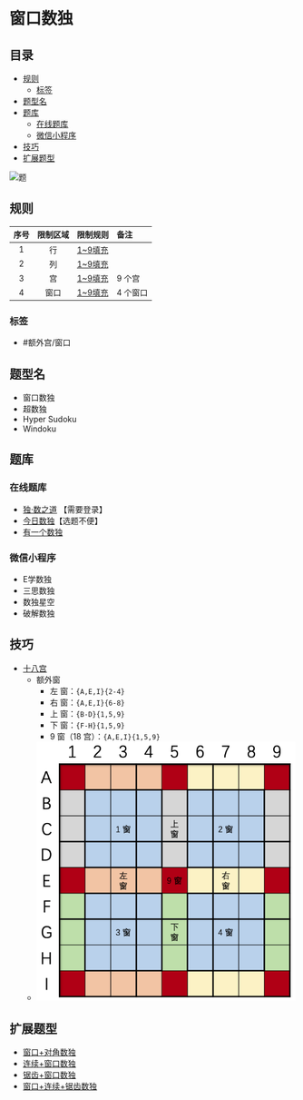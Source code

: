 # 窗口数独
<!-- START doctoc generated TOC please keep comment here to allow auto update -->
<!-- DON'T EDIT THIS SECTION, INSTEAD RE-RUN doctoc TO UPDATE -->
## 目录

- [规则](#%E8%A7%84%E5%88%99)
  - [标签](#%E6%A0%87%E7%AD%BE)
- [题型名](#%E9%A2%98%E5%9E%8B%E5%90%8D)
- [题库](#%E9%A2%98%E5%BA%93)
  - [在线题库](#%E5%9C%A8%E7%BA%BF%E9%A2%98%E5%BA%93)
  - [微信小程序](#%E5%BE%AE%E4%BF%A1%E5%B0%8F%E7%A8%8B%E5%BA%8F)
- [技巧](#%E6%8A%80%E5%B7%A7)
- [扩展题型](#%E6%89%A9%E5%B1%95%E9%A2%98%E5%9E%8B)

<!-- END doctoc generated TOC please keep comment here to allow auto update -->

![题](https://cn.sudoku.today/pic/windoku/9939_426764.png)

## 规则

| 序号  | 限制区域 | 限制规则    | 备注    |
|:---:|:----:|:--------|:------|
|  1  |  行   | [1~9填充] |       |
|  2  |  列   | [1~9填充] |       |
|  3  |  宫   | [1~9填充] | 9 个宫  |
|  4  |  窗口  | [1~9填充] | 4 个窗口 |

### 标签

- #额外宫/窗口

## 题型名

- 窗口数独
- 超数独
- Hyper Sudoku
- Windoku

## 题库

### 在线题库

- [独·数之道](http://www.sudokufans.org.cn/lx/game.index.php?type=win) 【需要登录】
- [今日数独]【选题不便】
- [有一个数独](https://shudu.one/hyper-sudoku.php)

### 微信小程序

- E学数独
- 三思数独
- 数独星空
- 破解数独

## 技巧

- [十八宫](https://www.bilibili.com/read/cv10045615)
  - 额外窗
    - 左 窗：`{A,E,I}{2-4}`
    - 右 窗：`{A,E,I}{6-8}`
    - 上 窗：`{B-D}{1,5,9}`
    - 下 窗：`{F-H}{1,5,9}`
    - 9 窗（18 宫）：`{A,E,I}{1,5,9}`
  - ![题](../../../../../images/position/窗口数独.png)

## 扩展题型

- [窗口+对角数独](窗口+对角数独.md)
- [连续+窗口数独](../../../混合类/连续+窗口数独.md)
- [锯齿+窗口数独](../../../混合类/锯齿+窗口数独.md)
- [窗口+连续+锯齿数独](../../../混合类/窗口+连续+锯齿数独.md)

[1~9填充]: ../../../../../rules/rules.md#1to9填充

[今日数独]: https://cn.sudoku.today/g-windoku/

